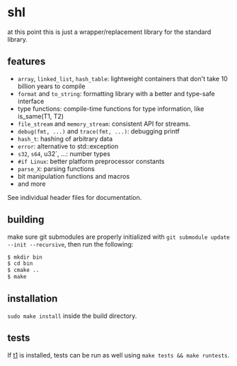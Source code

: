 # shl
at this point this is just a wrapper/replacement library for the standard library.

## features

- `array`, `linked_list`, `hash_table`: lightweight containers that don't take 10 billion years to compile
- `format` and `to_string`: formatting library with a better and type-safe interface
- type functions: compile-time functions for type information, like is_same(T1, T2)
- `file_stream` and `memory_stream`: consistent API for streams.
- `debug(fmt, ...)` and `trace(fmt, ...)`: debugging printf
- `hash_t`: hashing of arbitrary data
- `error`: alternative to std::exception
- `s32`, `s64`, u32`, ...: number types
- `#if Linux`: better platform preprocessor constants
- `parse_X`: parsing functions
- bit manipulation functions and macros
- and more

See individual header files for documentation.

## building

make sure git submodules are properly initialized with `git submodule update --init --recursive`, then run the following:

```sh
$ mkdir bin
$ cd bin
$ cmake ..
$ make
```

## installation

`sudo make install` inside the build directory.

## tests
If [t1](https://github.com/DaemonTsun/t1) is installed, tests can be run as well using `make tests && make runtests`.
